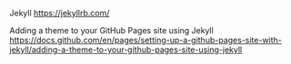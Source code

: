 Jekyll
https://jekyllrb.com/

Adding a theme to your GitHub Pages site using Jekyll
https://docs.github.com/en/pages/setting-up-a-github-pages-site-with-jekyll/adding-a-theme-to-your-github-pages-site-using-jekyll
